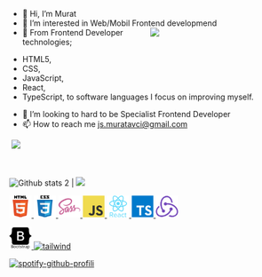 - 👋 Hi, I’m Murat
- 👀 I’m interested in Web/Mobil Frontend developmend <picture> <img align="right" src="https://github.com/7oSkaaa/7oSkaaa/raw/main/Images/Right_Side.gif?raw=true" width="250px" style="visibility:visible;max-width:100%;"></picture>
- 🌱 From Frontend Developer technologies;
+ HTML5,
+ CSS,
+ JavaScript,
+ React,
+ TypeScript,
to software languages
I focus on improving myself.
- 💞️ I’m looking to hard to be Specialist Frontend Developer
- 📫 How to reach me js.muratavci@gmail.com

<div>
  <img src="https://komarev.com/ghpvc/?username=muratavci05&style=flat-square&color=blue" alt=""/>
  <img src="https://media.giphy.com/media/hvRJCLFzcasrR4ia7z/giphy.gif" width="30px"/>
</div>  </br>  </br>

<!---
muratavci05/muratavci05 is a ✨ special ✨ repository because its `README.md` (this file) appears on your GitHub profile.
You can click the Preview link to take a look at your changes.
--->


![Github stats 2](https://github-readme-stats.vercel.app/api?username=muratavci05&show_icons=true&theme=radical) | <a target="_blank" rel="noopener noreferrer nofollow" href="https://camo.githubusercontent.com/b9862b38e66d934f24aa5e311e87eeb4e3c4940073d715ace4925b2352d8fdfa/68747470733a2f2f6769746875622d726561646d652d73746174732e76657263656c2e6170702f6170692f746f702d6c616e67732f3f757365726e616d653d62616b69656e736172266c61796f75743d636f6d70616374"><img src="https://camo.githubusercontent.com/b9862b38e66d934f24aa5e311e87eeb4e3c4940073d715ace4925b2352d8fdfa/68747470733a2f2f6769746875622d726561646d652d73746174732e76657263656c2e6170702f6170692f746f702d6c616e67732f3f757365726e616d653d62616b69656e736172266c61796f75743d636f6d70616374" data-canonical-src="https://github-readme-stats.vercel.app/api/top-langs/?username=bakiensar&amp;layout=compact" style="max-width: 100%;"></a>


<a href="https://www.w3.org/html/" rel="nofollow"> <img src="https://raw.githubusercontent.com/devicons/devicon/master/icons/html5/html5-original-wordmark.svg" alt="html5" width="40" height="40" style="max-width: 100%;"> </a>
<a href="https://www.w3schools.com/css/" rel="nofollow"> <img src="https://raw.githubusercontent.com/devicons/devicon/master/icons/css3/css3-original-wordmark.svg" alt="css3" width="40" height="40" style="max-width: 100%;"> </a>
<a href="https://sass-lang.com" rel="nofollow"> <img src="https://raw.githubusercontent.com/devicons/devicon/master/icons/sass/sass-original.svg" alt="sass" width="40" height="40" style="max-width: 100%;"> </a>
<a href="https://developer.mozilla.org/en-US/docs/Web/JavaScript" rel="nofollow"> <img src="https://raw.githubusercontent.com/devicons/devicon/master/icons/javascript/javascript-original.svg" alt="javascript" width="40" height="40" style="max-width: 100%;"> </a>
<a href="https://reactjs.org/" rel="nofollow"> <img src="https://raw.githubusercontent.com/devicons/devicon/master/icons/react/react-original-wordmark.svg" alt="react" width="40" height="40" style="max-width: 100%;"> </a>
<a href="https://www.typescriptlang.org/" rel="nofollow"> <img src="https://raw.githubusercontent.com/devicons/devicon/master/icons/typescript/typescript-original.svg" alt="typescript" width="40" height="40" style="max-width: 100%;"> </a>
<a href="https://redux.js.org" rel="nofollow"> <img src="https://raw.githubusercontent.com/devicons/devicon/master/icons/redux/redux-original.svg" alt="redux" width="40" height="40" style="max-width: 100%;"> </a>


<a href="https://getbootstrap.com" rel="nofollow"> <img src="https://raw.githubusercontent.com/devicons/devicon/master/icons/bootstrap/bootstrap-plain-wordmark.svg" alt="bootstrap" width="40" height="40" style="max-width: 100%;"> </a>
<a href="https://tailwindcss.com/" rel="nofollow"> <img src="https://camo.githubusercontent.com/5734d0669fe22ce04a1cb989a156cd32c379875f6bca56d5210c9432824856d9/68747470733a2f2f7777772e766563746f726c6f676f2e7a6f6e652f6c6f676f732f7461696c77696e646373732f7461696c77696e646373732d69636f6e2e737667" alt="tailwind" width="40" height="40" data-canonical-src="https://www.vectorlogo.zone/logos/tailwindcss/tailwindcss-icon.svg" style="max-width: 100%;"> </a>


<p dir="auto"><a href="https://github.com/kittinan/spotify-github-profile"><img src="https://camo.githubusercontent.com/3d4ece269f7bd80af453bcd1827896a8be778e9039ee4924b69c0751381f93f7/68747470733a2f2f73706f746966792d6769746875622d70726f66696c652e76657263656c2e6170702f6170692f766965773f7569643d32326135326f6a336535686e796c6e683275613265366c6f7926636f7665725f696d6167653d74727565267468656d653d6e6f7661746f72656d266261725f636f6c6f723d323462366635266261725f636f6c6f725f636f7665723d66616c7365" alt="spotify-github-profili" data-canonical-src="https://spotify-github-profile.vercel.app/api/view?uid=22a52oj3e5hnylnh2ua2e6loy&amp;cover_image=true&amp;theme=novatorem&amp;bar_color=24b6f5&amp;bar_color_cover=false" style="max-width: 100%;"></a></p>
